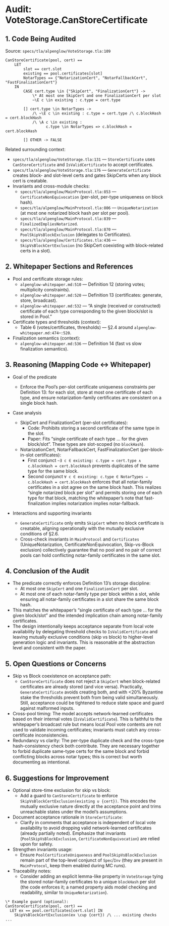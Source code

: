 # Audit: VoteStorage.CanStoreCertificate

## 1. Code Being Audited

Source: `specs/tla/alpenglow/VoteStorage.tla:109`

```
CanStoreCertificate(pool, cert) ==
    LET 
        slot == cert.slot
        existing == pool.certificates[slot]
        NotarTypes == {"NotarizationCert", "NotarFallbackCert", "FastFinalizationCert"}
    IN
        CASE cert.type \in {"SkipCert", "FinalizationCert"} ->
            \* At most one SkipCert and one FinalizationCert per slot
            ~\E c \in existing : c.type = cert.type

        [] cert.type \in NotarTypes ->
            /\ ~\E c \in existing : c.type = cert.type /\ c.blockHash = cert.blockHash
            /\ \A c \in existing :
                  c.type \in NotarTypes => c.blockHash = cert.blockHash

        [] OTHER -> FALSE
```

Related surrounding context:
- `specs/tla/alpenglow/VoteStorage.tla:131` — `StoreCertificate` uses `CanStoreCertificate` and `IsValidCertificate` to accept certificates.
- `specs/tla/alpenglow/VoteStorage.tla:176` — `GenerateCertificate` creates block- and slot-level certs and gates SkipCerts when any block cert is creatable.
- Invariants and cross-module checks:
  - `specs/tla/alpenglow/MainProtocol.tla:853` — `CertificateNonEquivocation` (per-slot, per-type uniqueness on block hash).
  - `specs/tla/alpenglow/MainProtocol.tla:806` — `UniqueNotarization` (at most one notarized block hash per slot per pool).
  - `specs/tla/alpenglow/MainProtocol.tla:839` — `FinalizedImpliesNotarized`.
  - `specs/tla/alpenglow/MainProtocol.tla:870` — `PoolSkipVsBlockExclusion` (delegates to Certificates).
  - `specs/tla/alpenglow/Certificates.tla:436` — `SkipVsBlockCertExclusion` (no SkipCert coexisting with block-related certs in a slot).

## 2. Whitepaper Sections and References

- Pool and certificate storage rules:
  - `alpenglow-whitepaper.md:510` — Definition 12 (storing votes; multiplicity constraints).
  - `alpenglow-whitepaper.md:520` — Definition 13 (certificates: generate, store, broadcast).
  - `alpenglow-whitepaper.md:532` — “A single (received or constructed) certificate of each type corresponding to the given block/slot is stored in Pool.”
- Certificate types and thresholds (context):
  - Table 6 (votes/certificates, thresholds) — §2.4 around `alpenglow-whitepaper.md:474`–`:520`.
- Finalization semantics (context):
  - `alpenglow-whitepaper.md:536` — Definition 14 (fast vs slow finalization semantics).

## 3. Reasoning (Mapping Code ↔ Whitepaper)

- Goal of the predicate
  - Enforce the Pool’s per-slot certificate uniqueness constraints per Definition 13: for each slot, store at most one certificate of each type, and ensure notarization-family certificates are consistent on a single block hash.

- Case analysis
  - SkipCert and FinalizationCert (per-slot certificates):
    - Code: Prohibits storing a second certificate of the same type in the slot.
    - Paper: Fits “single certificate of each type … for the given block/slot”. These types are slot-scoped (no `blockHash`).
  - NotarizationCert, NotarFallbackCert, FastFinalizationCert (per-block-in-slot certificates):
    - First conjunct `~∃ c ∈ existing: c.type = cert.type ∧ c.blockHash = cert.blockHash` prevents duplicates of the same type for the same block.
    - Second conjunct `∀ c ∈ existing: c.type ∈ NotarTypes ⇒ c.blockHash = cert.blockHash` enforces that all notar-family certificates in a slot agree on the same block hash. This realizes “single notarized block per slot” and permits storing one of each type for that block, matching the whitepaper’s note that fast-finalization implies notarization implies notar-fallback.

- Interactions and supporting invariants
  - `GenerateCertificate` only emits `SkipCert` when no block certificate is creatable, aligning operationally with the mutually exclusive conditions of §2.6.
  - Cross-check invariants in `MainProtocol` and `Certificates` (UniqueNotarization, CertificateNonEquivocation, Skip-vs-Block exclusion) collectively guarantee that no pool and no pair of correct pools can hold conflicting notar-family certificates in the same slot.

## 4. Conclusion of the Audit

- The predicate correctly enforces Definition 13’s storage discipline:
  - At most one `SkipCert` and one `FinalizationCert` per slot.
  - At most one of each notar-family type per block within a slot, while ensuring all notar-family certificates in a slot share the same block hash.
- This matches the whitepaper’s “single certificate of each type … for the given block/slot” and the intended implication chain among notar-family certificates.
- The design intentionally keeps acceptance separate from local vote availability by delegating threshold checks to `IsValidCertificate` and leaving mutually exclusive conditions (skip vs block) to higher-level generation logic and invariants. This is reasonable at the abstraction level and consistent with the paper.

## 5. Open Questions or Concerns

- Skip vs Block coexistence on acceptance path:
  - `CanStoreCertificate` does not reject a `SkipCert` when block-related certificates are already stored (and vice versa). Practically, `GenerateCertificate` avoids creating both, and with <20% Byzantine stake the thresholds prevent both from being valid simultaneously. Still, acceptance could be tightened to reduce state space and guard against malformed inputs.
- Cross-pool timing: The model accepts network-learned certificates based on their internal votes (`IsValidCertificate`). This is faithful to the whitepaper’s broadcast rule but means local Pool vote contents are not used to validate incoming certificates; invariants must catch any cross-certificate inconsistencies.
- Redundancy vs clarity: The per-type duplicate check and the cross-type hash-consistency check both contribute. They are necessary together to forbid duplicate same-type certs for the same block and forbid conflicting blocks across notar types; this is correct but worth documenting as intentional.

## 6. Suggestions for Improvement

- Optional store-time exclusion for skip vs block:
  - Add a guard to `CanStoreCertificate` to enforce `SkipVsBlockCertExclusion(existing ∪ {cert})`. This encodes the mutually exclusive nature directly at the acceptance point and trims unreachable states under the model’s assumptions.
- Document acceptance rationale in `StoreCertificate`:
  - Clarify in comments that acceptance is independent of local vote availability to avoid dropping valid network-learned certificates (already partially noted). Emphasize that invariants (`PoolSkipVsBlockExclusion`, `CertificateNonEquivocation`) are relied upon for safety.
- Strengthen invariants usage:
  - Ensure `PoolCertificateUniqueness` and `PoolSkipVsBlockExclusion` remain part of the top-level conjunct of `Spec`/`Inv` (they are present in `MainProtocol`, keep them enabled during MC runs).
- Traceability notes:
  - Consider adding an explicit lemma-like property in `VoteStorage` tying the stored notar-family certificates to a unique `blockHash` per slot (the code enforces it; a named property aids model checking and readability, similar to `UniqueNotarization`).

```tla
\* Example guard (optional):
CanStoreCertificate(pool, cert) ==
  LET ex == pool.certificates[cert.slot] IN
    SkipVsBlockCertExclusion(ex \cup {cert}) /\ ... existing checks ...
```

